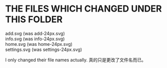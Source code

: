 # THE FILES WHICH CHANGED UNDER THIS FOLDER

add.svg (was add-24px.svg)  
info.svg (was info-24px.svg)  
home.svg (was home-24px.svg)  
settings.svg (was settings-24px.svg)  

I only changed their file names actually.
真的只是更改了文件名而已。
